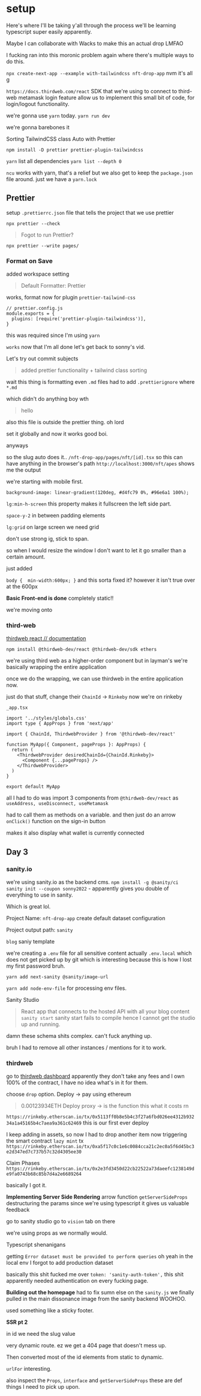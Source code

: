 # setup

Here's where I'll be taking y'all through the process
we'll be learning typescript super easily apparently.

Maybe I can collaborate with Wacks to make this an actual drop LMFAO

I fucking ran into this moronic problem again where there's multiple ways to do this.

`npx create-next-app --example with-tailwindcss nft-drop-app`
nvm it's all g

`https://docs.thirdweb.com/react`
SDK that we're using to connect to third-web
metamask login feature allow us to implement this small bit of code, for login/logout functionality.

we're gonna use `yarn` today.
`yarn run dev`

we're gonna barebones it

Sorting TailwindCSS class Auto with Prettier

`npm install -D prettier prettier-plugin-tailwindcss`

`yarn` list all dependencies
`yarn list --depth 0`

`ncu` works with yarn, that's a relief
but we also get to keep the `package.json` file around.
just we have a `yarn.lock`

## **Prettier**

setup `.prettierrc.json` file that tells the project that we use prettier

`npx prettier --check`

> Fogot to run Prettier?

`npx prettier --write pages/`

### Format on Save

added workspace setting

> Default Formatter: Prettier

works, format
now for plugin `prettier-tailwind-css `

```
// prettier.config.js
module.exports = {
  plugins: [require('prettier-plugin-tailwindcss')],
}
```

this was required since I'm using `yarn`

`works`
now that I'm all done let's get back to sonny's vid.

Let's try out commit subjects

> added prettier functionality + tailwind class sorting

wait this thing is formatting even `.md` files
had to add `.prettierignore` where `*.md`

which didn't do anything boy wth

>hello

also this file is outside the prettier thing. oh lord

set it globally and now it works good boi.

anyways

so the slug auto does it..
`/nft-drop-app/pages/nft/[id].tsx`
so this can have anything in the browser's path 
`http://localhost:3000/nft/apes`
shows me the output


we're starting with mobile first.

```
background-image: linear-gradient(120deg, #d4fc79 0%, #96e6a1 100%);
```

`lg:min-h-screen`
this property makes it fullscreen the left side part.

`space-y-2`
in between padding elements

`lg:grid`
on large screen we need grid

don't use strong ig, stick to span.

so when I would resize the window I don't want to let it go smaller than a certain amount.

just added

```body {  min-width:600px; }```
and this sorta fixed it? however it isn't true over at the 600px

**Basic Front-end is done** completely static!!

we're moving onto
### third-web
[thirdweb react // documentation](https://docs.thirdweb.com/react)
```
npm install @thirdweb-dev/react @thirdweb-dev/sdk ethers
```

we're using third web as a higher-order component
but in layman's we're basically wrapping the entire application

once we do the wrapping, we can use thirdweb in the entire application now.

just do that stuff, 
change their `ChainId` -> `Rinkeby`
now we're on rinkeby

`_app.tsx`
```
import '../styles/globals.css'
import type { AppProps } from 'next/app'

import { ChainId, ThirdwebProvider } from '@thirdweb-dev/react'

function MyApp({ Component, pageProps }: AppProps) {
  return (
    <ThirdwebProvider desiredChainId={ChainId.Rinkeby}>
      <Component {...pageProps} />
    </ThirdwebProvider>
  )
}

export default MyApp

```

all I had to do was import 3 components from `@thirdweb-dev/react` as `useAddress, useDisconnect, useMetamask`

had to call them as methods on a variable.
and then just do an arrow `onClick()` function
on the sign-in button

makes it also display what wallet is currently connected

## Day 3
### sanity.io
we're using sanity.io as the backend cms.
`npm install -g @sanity/ci`
`sanity init --coupon sonny2022` - apparently gives you double of everything to use in sanity.

Which is great lol.

Project Name: `nft-drop-app`
create default dataset configuration

Project output path: `sanity`

`blog` saniy template

we're creating a `.env` file for all sensitive content
actually `.env.local` which does not get picked up by git which is interesting because this is how I lost my first password bruh.


```yarn add next-sanity @sanity/image-url```


```yarn add node-env-file```
for processing env files.


Sanity Studio
>React app that connects to the hosted API with all your blog content
`sanity start`
> sanity start fails to compile hence I cannot get the studio up and running.

damn these schema shits complex.
can't fuck anything up.

bruh I had to remove all other instances / mentions for it to work.


### thirdweb
go to [thirdweb dashboard](https://thirdweb.com/dashboard)
apparently they don't take any fees and I own 100% of the contract, I have no idea what's in it for them.

choose `drop` option.
Deploy -> pay using ethereum

> 0.00123934ETH
Deploy proxy ->  is the function
this what it costs rn


```https://rinkeby.etherscan.io/tx/0x5113ff0b8e5b4c3f27a6fbd026ee4312b93234a1a45165b4c7aea9a361c62469```
this is our first ever deploy

I keep adding in assets, so now I had to drop another item
now triggering the smart contract
`lazy mint`
tx
```https://rinkeby.etherscan.io/tx/0xa5f17c0c1e6c0084cca21c2ec0a5f6d45bc3e2d347ed7c737b57c32d4305ee30```

Claim Phases
```https://rinkeby.etherscan.io/tx/0x2e3fd3450d22cb22522a73daeefc1238149de9fa0743b68c85b7d4a2e6689264```

basically I got it.

**Implementing Server Side Rendering**
arrow function `getServerSideProps` destructuring the params
since we're using typescript it gives us valuable feedback

go to sanity studio go to `vision` tab on there

we're using props as we normally would.

Typescript shenanigans


getting 
`Error dataset must be provided to perform queries`
oh yeah in the local env I forgot to add production dataset


basically this shit fucked me over
```token: 'sanity-auth-token',```
this shit apparently needed authentication on every fucking page.



**Building out the homepage**
had to fix sumn else on the `sanity.js`
we finally pulled in the main dissonance image from the sanity backend WOOHOO.

used something like a sticky footer.

**SSR pt 2**

in id we need the slug value

very dynamic route. ez
we get a 404 page that doesn't mess up.

Then converted most of the id elements from static to dynamic.

`urlFor` interesting.

also inspect the `Props`, `interface` and  `getServerSideProps`
these are def things I need to pick up upon.